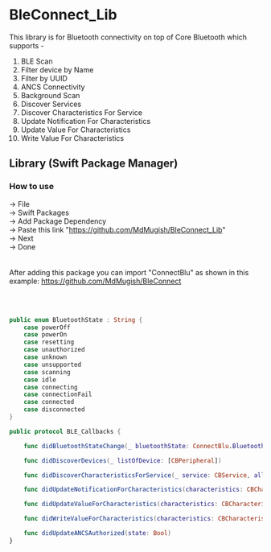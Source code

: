 # BleConnect_Lib

This library is for Bluetooth connectivity on top of Core Bluetooth which supports -
1. BLE Scan
2. Filter device by Name
3. Filter by UUID
4. ANCS Connectivity
5. Background Scan
6. Discover Services
7. Discover Characteristics For Service
8. Update Notification For Characteristics
9. Update Value For Characteristics
10. Write Value For Characteristics

## Library (Swift Package Manager)

### How to use
-> File <br> -> Swift Packages <br> -> Add Package Dependency <br> -> Paste this link "https://github.com/MdMugish/BleConnect_Lib" <br> -> Next <br> -> Done
<br><br><br>
After adding this package you can import "ConnectBlu" as shown in this example: https://github.com/MdMugish/BleConnect

<br><br>

```swift
public enum BluetoothState : String {
    case powerOff
    case powerOn
    case resetting
    case unauthorized
    case unknown
    case unsupported
    case scanning
    case idle
    case connecting
    case connectionFail
    case connected
    case disconnected
}
```


```swift
public protocol BLE_Callbacks {

    func didBluetoothStateChange(_ bluetoothState: ConnectBlu.BluetoothState)

    func didDiscoverDevices(_ listOfDevice: [CBPeripheral])

    func didDiscoverCharacteristicsForService(_ service: CBService, allCharacterisricsForThisService: [CBCharacteristic])

    func didUpdateNotificationForCharacteristics(characteristics: CBCharacteristic, error: Error?)

    func didUpdateValueForCharacteristics(characteristics: CBCharacteristic, error: Error?)

    func didWriteValueForCharacteristics(characteristics: CBCharacteristic, error: Error?)

    func didUpdateANCSAuthorized(state: Bool)
}
```
<br><br>

